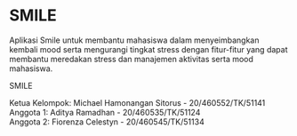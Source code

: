 # SMILE

Aplikasi Smile untuk membantu mahasiswa dalam menyeimbangkan kembali mood serta mengurangi tingkat stress dengan fitur-fitur yang dapat membantu meredakan stress dan manajemen aktivitas serta mood mahasiswa.

SMILE  

Ketua Kelompok: Michael Hamonangan Sitorus - 20/460552/TK/51141 
Anggota 1: Aditya Ramadhan - 20/460535/TK/51124  
Anggota 2: Fiorenza Celestyn - 20/460545/TK/51134

